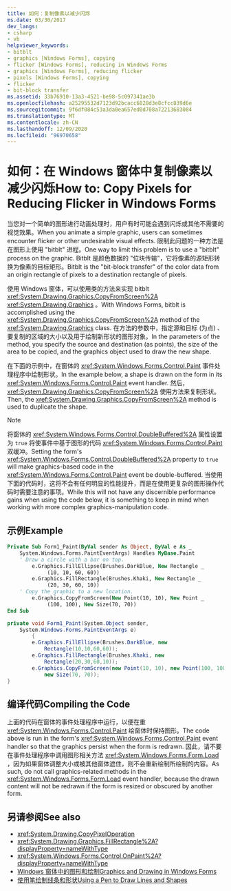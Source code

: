 ```yaml
---
title: 如何：复制像素以减少闪烁
ms.date: 03/30/2017
dev_langs:
- csharp
- vb
helpviewer_keywords:
- bitblt
- graphics [Windows Forms], copying
- flicker [Windows Forms], reducing in Windows Forms
- graphics [Windows Forms], reducing flicker
- pixels [Windows Forms], copying
- flicker
- bit-block transfer
ms.assetid: 33b76910-13a3-4521-be98-5c097341ae3b
ms.openlocfilehash: a25295532d7123d92bcacc6828d3e8cfcc839d6e
ms.sourcegitcommit: 9f6df084c53a3da0ea657ed0d708a72213683084
ms.translationtype: MT
ms.contentlocale: zh-CN
ms.lasthandoff: 12/09/2020
ms.locfileid: "96970658"
---
```

# <a name="how-to-copy-pixels-for-reducing-flicker-in-windows-forms"></a><span data-ttu-id="7de3e-102">如何：在 Windows 窗体中复制像素以减少闪烁</span><span class="sxs-lookup"><span data-stu-id="7de3e-102">How to: Copy Pixels for Reducing Flicker in Windows Forms</span></span>
<span data-ttu-id="7de3e-103">当您对一个简单的图形进行动画处理时，用户有时可能会遇到闪烁或其他不需要的视觉效果。</span><span class="sxs-lookup"><span data-stu-id="7de3e-103">When you animate a simple graphic, users can sometimes encounter flicker or other undesirable visual effects.</span></span> <span data-ttu-id="7de3e-104">限制此问题的一种方法是在图形上使用 "bitblt" 进程。</span><span class="sxs-lookup"><span data-stu-id="7de3e-104">One way to limit this problem is to use a "bitblt" process on the graphic.</span></span> <span data-ttu-id="7de3e-105">Bitblt 是颜色数据的 "位块传输"，它将像素的源矩形转换为像素的目标矩形。</span><span class="sxs-lookup"><span data-stu-id="7de3e-105">Bitblt is the "bit-block transfer" of the color data from an origin rectangle of pixels to a destination rectangle of pixels.</span></span>  
  
 <span data-ttu-id="7de3e-106">使用 Windows 窗体，可以使用类的方法来实现 bitblt <xref:System.Drawing.Graphics.CopyFromScreen%2A> <xref:System.Drawing.Graphics> 。</span><span class="sxs-lookup"><span data-stu-id="7de3e-106">With Windows Forms, bitblt is accomplished using the <xref:System.Drawing.Graphics.CopyFromScreen%2A> method of the <xref:System.Drawing.Graphics> class.</span></span> <span data-ttu-id="7de3e-107">在方法的参数中，指定源和目标 (为点) 、要复制的区域的大小以及用于绘制新形状的图形对象。</span><span class="sxs-lookup"><span data-stu-id="7de3e-107">In the parameters of the method, you specify the source and destination (as points), the size of the area to be copied, and the graphics object used to draw the new shape.</span></span>  
  
 <span data-ttu-id="7de3e-108">在下面的示例中，在窗体的 <xref:System.Windows.Forms.Control.Paint> 事件处理程序中绘制形状。</span><span class="sxs-lookup"><span data-stu-id="7de3e-108">In the example below, a shape is drawn on the form in its <xref:System.Windows.Forms.Control.Paint> event handler.</span></span> <span data-ttu-id="7de3e-109">然后， <xref:System.Drawing.Graphics.CopyFromScreen%2A> 使用方法来复制形状。</span><span class="sxs-lookup"><span data-stu-id="7de3e-109">Then, the <xref:System.Drawing.Graphics.CopyFromScreen%2A> method is used to duplicate the shape.</span></span>  
  
> [!NOTE]
> <span data-ttu-id="7de3e-110">将窗体的 <xref:System.Windows.Forms.Control.DoubleBuffered%2A> 属性设置为 `true` 将使事件中基于图形的代码 <xref:System.Windows.Forms.Control.Paint> 双缓冲。</span><span class="sxs-lookup"><span data-stu-id="7de3e-110">Setting the form's <xref:System.Windows.Forms.Control.DoubleBuffered%2A> property to `true` will make graphics-based code in the <xref:System.Windows.Forms.Control.Paint> event be double-buffered.</span></span> <span data-ttu-id="7de3e-111">当使用下面的代码时，这将不会有任何明显的性能提升，而是在使用更复杂的图形操作代码时需要注意的事项。</span><span class="sxs-lookup"><span data-stu-id="7de3e-111">While this will not have any discernible performance gains when using the code below, it is something to keep in mind when working with more complex graphics-manipulation code.</span></span>  
  
## <a name="example"></a><span data-ttu-id="7de3e-112">示例</span><span class="sxs-lookup"><span data-stu-id="7de3e-112">Example</span></span>  
  
```vb  
Private Sub Form1_Paint(ByVal sender As Object, ByVal e As _  
    System.Windows.Forms.PaintEventArgs) Handles MyBase.Paint  
    ' Draw a circle with a bar on top.  
        e.Graphics.FillEllipse(Brushes.DarkBlue, New Rectangle _  
             (10, 10, 60, 60))  
        e.Graphics.FillRectangle(Brushes.Khaki, New Rectangle _  
             (20, 30, 60, 10))  
    ' Copy the graphic to a new location.  
        e.Graphics.CopyFromScreen(New Point(10, 10), New Point _  
             (100, 100), New Size(70, 70))  
End Sub  
```  
  
```csharp  
private void Form1_Paint(System.Object sender,  
    System.Windows.Forms.PaintEventArgs e)  
        {  
        e.Graphics.FillEllipse(Brushes.DarkBlue, new  
            Rectangle(10,10,60,60));  
        e.Graphics.FillRectangle(Brushes.Khaki, new  
            Rectangle(20,30,60,10));  
        e.Graphics.CopyFromScreen(new Point(10, 10), new Point(100, 100),
            new Size(70, 70));  
}  
```  
  
## <a name="compiling-the-code"></a><span data-ttu-id="7de3e-113">编译代码</span><span class="sxs-lookup"><span data-stu-id="7de3e-113">Compiling the Code</span></span>  
 <span data-ttu-id="7de3e-114">上面的代码在窗体的事件处理程序中运行，以便在重 <xref:System.Windows.Forms.Control.Paint> 绘窗体时保持图形。</span><span class="sxs-lookup"><span data-stu-id="7de3e-114">The code above is run in the form's <xref:System.Windows.Forms.Control.Paint> event handler so that the graphics persist when the form is redrawn.</span></span> <span data-ttu-id="7de3e-115">因此，请不要在事件处理程序中调用图形相关方法 <xref:System.Windows.Forms.Form.Load> ，因为如果窗体调整大小或被其他窗体遮住，则不会重新绘制所绘制的内容。</span><span class="sxs-lookup"><span data-stu-id="7de3e-115">As such, do not call graphics-related methods in the <xref:System.Windows.Forms.Form.Load> event handler, because the drawn content will not be redrawn if the form is resized or obscured by another form.</span></span>  
  
## <a name="see-also"></a><span data-ttu-id="7de3e-116">另请参阅</span><span class="sxs-lookup"><span data-stu-id="7de3e-116">See also</span></span>

- <xref:System.Drawing.CopyPixelOperation>
- <xref:System.Drawing.Graphics.FillRectangle%2A?displayProperty=nameWithType>
- <xref:System.Windows.Forms.Control.OnPaint%2A?displayProperty=nameWithType>
- [<span data-ttu-id="7de3e-117">Windows 窗体中的图形和绘制</span><span class="sxs-lookup"><span data-stu-id="7de3e-117">Graphics and Drawing in Windows Forms</span></span>](graphics-and-drawing-in-windows-forms.md)
- [<span data-ttu-id="7de3e-118">使用笔绘制线条和形状</span><span class="sxs-lookup"><span data-stu-id="7de3e-118">Using a Pen to Draw Lines and Shapes</span></span>](using-a-pen-to-draw-lines-and-shapes.md)
